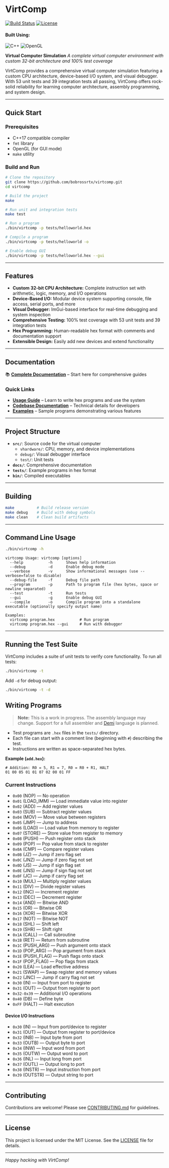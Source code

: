 # VirtComp

[![Build Status](https://github.com/bobrossrtx/virtcomp/actions/workflows/build.yml/badge.svg)](https://github.com/bobrossrtx/virtcomp/actions/workflows/build.yml)
[![License](https://img.shields.io/badge/license-MIT-blue.svg)](LICENSE)

#### **Built Using:**
![C++](https://img.shields.io/badge/c++-%2300599C.svg?style=for-the-badge&logo=c%2B%2B&logoColor=white)
![OpenGL](https://img.shields.io/badge/OpenGL-%23FFFFFF.svg?style=for-the-badge&logo=opengl)

**Virtual Computer Simulation**
*A complete virtual computer environment with custom 32-bit architecture and 100% test coverage*

VirtComp provides a comprehensive virtual computer simulation featuring a custom CPU architecture, device-based I/O system, and visual debugger. With 53 unit tests and 39 integration tests all passing, VirtComp offers rock-solid reliability for learning computer architecture, assembly programming, and system design.

---

## Quick Start

### Prerequisites
- C++17 compatible compiler
- `fmt` library
- OpenGL (for GUI mode)
- `make` utility

### Build and Run
```sh
# Clone the repository
git clone https://github.com/bobrossrtx/virtcomp.git
cd virtcomp

# Build the project
make

# Run unit and integration tests  
make test

# Run a program
./bin/virtcomp -p tests/helloworld.hex

# Compile a program
./bin/virtcomp -p tests/helloworld -o

# Enable debug GUI
./bin/virtcomp -p tests/helloworld.hex --gui
```

---

## Features

- **Custom 32-bit CPU Architecture:** Complete instruction set with arithmetic, logic, memory, and I/O operations
- **Device-Based I/O:** Modular device system supporting console, file access, serial ports, and more
- **Visual Debugger:** ImGui-based interface for real-time debugging and system inspection
- **Comprehensive Testing:** 100% test coverage with 53 unit tests and 39 integration tests
- **Hex Programming:** Human-readable hex format with comments and documentation support
- **Extensible Design:** Easily add new devices and extend functionality

---

## Documentation

📚 **[Complete Documentation](docs/README.md)** – Start here for comprehensive guides

### Quick Links
- **[Usage Guide](docs/usage/README.md)** – Learn to write hex programs and use the system
- **[Codebase Documentation](docs/codebase/README.md)** – Technical details for developers
- **[Examples](tests/)** – Sample programs demonstrating various features

---

## Project Structure

- **`src/`**: Source code for the virtual computer
  - `vhardware/`: CPU, memory, and device implementations
  - `debug/`: Visual debugger interface
  - `test/`: Unit tests
- **`docs/`**: Comprehensive documentation
- **`tests/`**: Example programs in hex format
- **`bin/`**: Compiled executables

---

## Building

```sh
make          # Build release version
make debug    # Build with debug symbols
make clean    # Clean build artifacts
```

---

## Command Line Usage

```sh
./bin/virtcomp -h
```

```
virtcomp Usage: virtcomp [options]
  --help           -h      Shows help information
  --debug          -d      Enable debug mode
  --verbose        -v      Show informational messages (use --verbose=false to disable)
  --debug-file     -f      Debug file path
  --program        -p      Path to program file (hex bytes, space or newline separated)
  --test           -t      Run tests
  --gui            -g      Enable debug GUI
  --compile        -o      Compile program into a standalone executable (optionally specify output name)

Examples:
  virtcomp program.hex           # Run program
  virtcomp program.hex --gui     # Run with debugger
```

---

## Running the Test Suite

VirtComp includes a suite of unit tests to verify core functionality. To run all tests:

```sh
./bin/virtcomp -t
```

Add `-d` for debug output:

```sh
./bin/virtcomp -t -d
```

## Writing Programs

> **Note:** This is a work in progress. The assembly language may change. Support for a full assembler and [Demi](https://demi-website.fly.dev/) language is planned.

- Test programs are `.hex` files in the `tests/` directory.
- Each file can start with a comment line (beginning with `#`) describing the test.
- Instructions are written as space-separated hex bytes.

**Example (`add.hex`):**
```
# Addition: R0 = 5, R1 = 7, R0 = R0 + R1, HALT
01 00 05 01 01 07 02 00 01 FF
```

### Current Instructions

- `0x00` (NOP) — No operation
- `0x01` (LOAD_IMM) — Load immediate value into register
- `0x02` (ADD) — Add register values
- `0x03` (SUB) — Subtract register values  
- `0x04` (MOV) — Move value between registers
- `0x05` (JMP) — Jump to address
- `0x06` (LOAD) — Load value from memory to register
- `0x07` (STORE) — Store value from register to memory
- `0x08` (PUSH) — Push register onto stack
- `0x09` (POP) — Pop value from stack to register
- `0x0A` (CMP) — Compare register values
- `0x0B` (JZ) — Jump if zero flag set
- `0x0C` (JNZ) — Jump if zero flag not set
- `0x0D` (JS) — Jump if sign flag set
- `0x0E` (JNS) — Jump if sign flag not set
- `0x0F` (JC) — Jump if carry flag set
- `0x10` (MUL) — Multiply register values
- `0x11` (DIV) — Divide register values
- `0x12` (INC) — Increment register
- `0x13` (DEC) — Decrement register
- `0x14` (AND) — Bitwise AND
- `0x15` (OR) — Bitwise OR
- `0x16` (XOR) — Bitwise XOR
- `0x17` (NOT) — Bitwise NOT
- `0x18` (SHL) — Shift left
- `0x19` (SHR) — Shift right
- `0x1A` (CALL) — Call subroutine
- `0x1B` (RET) — Return from subroutine
- `0x1C` (PUSH_ARG) — Push argument onto stack
- `0x1D` (POP_ARG) — Pop argument from stack
- `0x1E` (PUSH_FLAG) — Push flags onto stack
- `0x1F` (POP_FLAG) — Pop flags from stack
- `0x20` (LEA) — Load effective address
- `0x21` (SWAP) — Swap register and memory values
- `0x22` (JNC) — Jump if carry flag not set
- `0x30` (IN) — Input from port to register
- `0x31` (OUT) — Output from register to port
- `0x32-0x39` — Additional I/O operations
- `0x40` (DB) — Define byte
- `0xFF` (HALT) — Halt execution

#### Device I/O Instructions

- `0x30` (IN) — Input from port/device to register
- `0x31` (OUT) — Output from register to port/device
- `0x32` (INB) — Input byte from port
- `0x33` (OUTB) — Output byte to port
- `0x34` (INW) — Input word from port
- `0x35` (OUTW) — Output word to port
- `0x36` (INL) — Input long from port
- `0x37` (OUTL) — Output long to port
- `0x38` (INSTR) — Input instruction from port
- `0x39` (OUTSTR) — Output string to port

---

## Contributing

Contributions are welcome! Please see [CONTRIBUTING.md](CONTRIBUTING.md) for guidelines.

---

## License

This project is licensed under the MIT License. See the [LICENSE](LICENSE) file for details.

---

*Happy hacking with VirtComp!*
